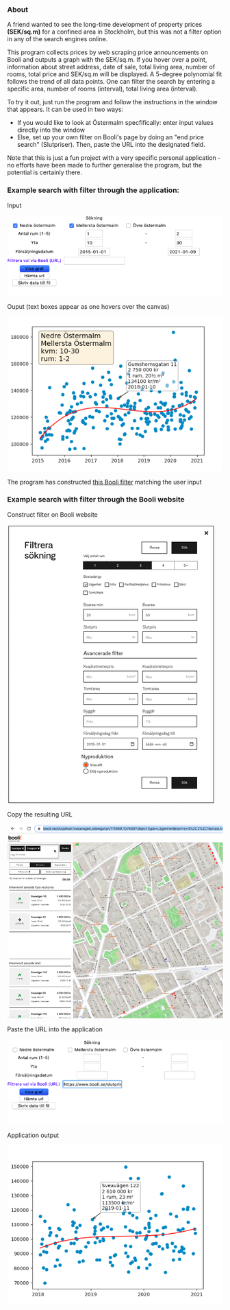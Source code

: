 ### About

A friend wanted to see the long-time development of property prices **(SEK/sq.m)** for a confined area in Stockholm, but this was not a filter option in any of the search engines online.

This program collects prices by web scraping price announcements on Booli and outputs a graph with the SEK/sq.m. If you hover over a point, information about street address, date of sale, total living area, number of rooms, total price and SEK/sq.m will be displayed. A 5-degree polynomial fit follows the trend of all data points. One can filter the search by entering a specific area, number of rooms (interval), total living area (interval).

To try it out, just run the program and follow the instructions in the window that appears. It can be used in two ways:
* If you would like to look at Östermalm specfifically: enter input values directly into the window
* Else, set up your own filter on Booli's page by doing an "end price search" (Slutpriser). Then, paste the URL into the designated field.

Note that this is just a fun project with a very specific personal application - no efforts have been made to further generalise the program, but the potential is certainly there. 

### Example search with filter through the application:

Input

![Aplication input](https://github.com/aharting/Property-data/blob/main/Example_pictures_GUI_input/Example_input.png)

Ouput (text boxes appear as one hovers over the canvas)

![Application output](https://github.com/aharting/Property-data/blob/main/Example_pictures_GUI_input/Example_output.png)

The program has constructed [this Booli filter](https://www.booli.se/slutpriser/nedre+ostermalm,mellersta+ostermalm/874673,874671?maxLivingArea=30&minLivingArea=10&objectType=L%25C3%25A4genhet&rooms=1%252C2&minSoldDate=2015-01-01&maxSoldDate=2021-01-09%20&sort=soldDate:) matching the user input

### Example search with filter through the Booli website

Construct filter on Booli website

![Construct filter on Booli website](https://github.com/aharting/Property-data/blob/main/Example_pictures_Booli_URL_input/Example_Booli_search.png)

Copy the resulting URL

![Copy the resulting URL](https://github.com/aharting/Property-data/blob/main/Example_pictures_Booli_URL_input/Example_Booli_searchresult.png)

Paste the URL into the application

![Paste the URL into the application](https://github.com/aharting/Property-data/blob/main/Example_pictures_Booli_URL_input/Example_Booli_pasteUrl.png)

Application output

![Application output](https://github.com/aharting/Property-data/blob/main/Example_pictures_Booli_URL_input/Example_Booli_output_hoverpoint2.png)
